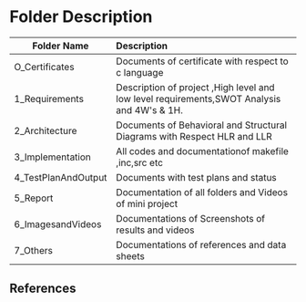 # Folder Description

|     Folder Name               |              Description                  |
|-------------------------------|:------------------------------------------|
| O_Certificates | Documents of certificate with respect to c language 
| 1_Requirements | Description of project ,High level and low level requirements,SWOT Analysis and 4W's & 1H.  |
| 2_Architecture | Documents of Behavioral and Structural Diagrams with Respect HLR and LLR||
|3_Implementation| All codes and documentationof makefile ,inc,src etc  |
| 4_TestPlanAndOutput | Documents with test plans and status |
| 5_Report        |  Documentation of all folders and Videos of mini project |
| 6_ImagesandVideos | Documentations of Screenshots of results and videos |
| 7_Others     |  Documentations of references and data sheets |

## References 

